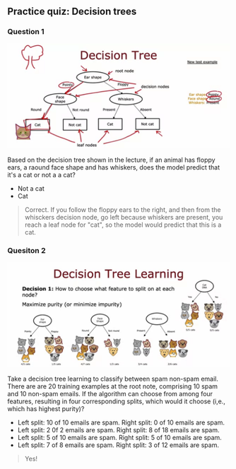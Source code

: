 ## Practice quiz: Decision trees

### Question 1

![1](./images/1.png)

Based on the decision tree shown in the lecture, if an animal has floppy ears, a raound face shape and has whiskers, does the model predict that it's a cat or not a a cat?

- Not a cat
- Cat

> Correct. If you follow the floppy ears to the right, and then from the whisckers decision node, go left because whiskers are present, you reach a leaf node for "cat", so the model would predict that this is a cat.

### Quesiton 2

![2](./images/2.png)

Take a decision tree learning to classify between spam non-spam email. There are are 20 training examples at the root note, comprising 10 spam and 10 non-spam emails. If the algorithm can choose from among four features, resulting in four corresponding splits, which would it choose (i,e., which has highest purity)?

- Left split: 10 of 10 emails are spam. Right split: 0 of 10 emails are spam.
- Left split: 2 0f 2 emails are spam. Right split: 8 of 18 emails are spam.
- Left split: 5 of 10 emails are spam. Right split: 5 of 10 emails are spam.
- Left split: 7 of 8 emails are spam. Right split: 3 of 12 emails are spam.

> Yes!